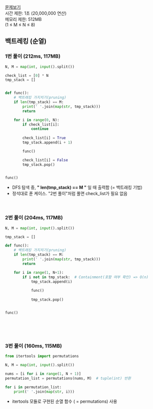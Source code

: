 [문제보기](https://www.acmicpc.net/problem/15649) <br/>
시간 제한: 1초 (20,000,000 연산) <br/>
메모리 제한: 512MB <br/>
(1 ≤ M ≤ N ≤ 8)
## 백트레킹 (순열)
### 1번 풀이 (212ms, 117MB)
```python
N, M = map(int, input().split())

check_list = [0] * N 
tmp_stack = []


def func():
    # 백트래킹 가지치기(pruning)
    if len(tmp_stack) == M:
        print(' '.join(map(str, tmp_stack)))
        return

    for i in range(0, N):
        if check_list[i]:
            continue
            
        check_list[i] = True
        tmp_stack.append(i + 1)

        func()

        check_list[i] = False
        tmp_stack.pop()


func()
```
- DFS 탐색 중, **" len(tmp_stack) == M "** 일 때 출력함 (= 백트래킹 기법)
- 정석대로 푼 케이스. "2번 풀이"처럼 풀면 check_list가 필요 없음
<br/><br/><br/>
### 2번 풀이 (204ms, 117MB)
```python
N, M = map(int, input().split())

tmp_stack = []

def func():
    # 백트래킹 가지치기(pruning)
    if len(tmp_stack) == M:
        print(' '.join(map(str, tmp_stack)))
        return

    for i in range(1, N+1):
        if i not in tmp_stack:  # Containment(포함 여부 확인) => O(n)
            tmp_stack.append(i)
            
            func()
            
            tmp_stack.pop()


func()
```
<br/><br/><br/>
### 3번 풀이 (160ms, 115MB)
```python
from itertools import permutations

N, M = map(int, input().split())

nums = [i for i in range(1, N + 1)]
permutation_list = permutations(nums, M)  # tuple(int) 반환

for i in permutation_list:
    print(' '.join(map(str, i)))
```
- itertools 모듈로 구현된 순열 함수 ( = permutations) 사용

